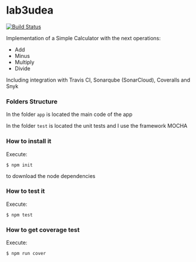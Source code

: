 # lab3udea
[![Build Status](https://travis-ci.org/jhonquitian1305/lab3udea.svg?branch=main)](https://travis-ci.org/jhonquitian1305/lab3udea)

Implementation of a Simple Calculator with the next operations:

* Add
* Minus
* Multiply
* Divide

Including integration with Travis CI, Sonarqube (SonarCloud), Coveralls and Snyk

### Folders Structure

In the folder `app` is located the main code of the app

In the folder `test` is located the unit tests and I use the framework MOCHA

### How to install it

Execute:

```shell
$ npm init
```
to download the node dependencies

### How to test it

Execute:

```shell
$ npm test
```

### How to get coverage test

Execute:

```shell
$ npm run cover
```
